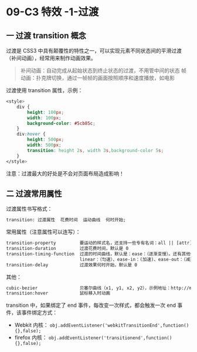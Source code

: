 # 09-C3 特效 -1-过渡

## 一 过渡 transition 概念

过渡是 CSS3 中具有颠覆性的特性之一，可以实现元素不同状态间的平滑过渡（补间动画），经常用来制作动画效果。

> 补间动画：自动完成从起始状态到终止状态的过渡，不用管中间的状态
> 帧动画：扑克牌切换，通过一帧帧的画面按照顺序和速度播放，如电影

过渡使用 transition 属性，示例：

```css
<style>
    div {
        height: 100px;
        width: 100px;
        background-color: #5cb85c;
    }
    div:hover {
        height: 500px;
        width: 500px;
        transition: height 2s, width 3s,background-color 5s;
    }
</style>
```

注意：过渡最大的好处是不会对页面布局造成影响！

## 二 过渡常用属性

过渡属性书写格式：

```txt
transition: 过渡属性  花费时间  运动曲线  何时开始;
```

常用属性（注意属性可以连写）：

```txt
transition-property         要运动的样式名，还支持一些专有名词：all || [attr] || none
transition-duration         过渡花费时间，默认是 0
transition-timing-function  过渡的时间曲线，默认是：ease：（逐渐变慢）。还有其他值为：
                            linear：（匀速）、ease-in：(加速)、ease-out：（减速）、ease-in-out：（先加速后减速）
transition-delay            过渡效果何时开始，默认是 0
```

其他：

```txt
cubic-bezier                贝塞尔曲线（x1, y1, x2, y2），示例地址：http://matthewlein.com/ceaser/
transition:hover            鼠标移入时动画
```

transition 中，如果绑定了 end 事件，每改变一次样式，都会触发一次 end 事件，该事件绑定方式：

- Webkit 内核： `obj.addEventListener('webkitTransitionEnd',function(){},false);`
- firefox 内核： `obj.addEventListener('transitionend',function(){},false);`

